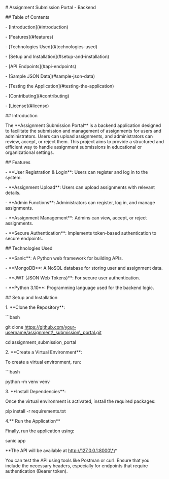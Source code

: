 \# Assignment Submission Portal - Backend

\## Table of Contents

\- \[Introduction\](#introduction)

\- \[Features\](#features)

\- \[Technologies Used\](#technologies-used)

\- \[Setup and Installation\](#setup-and-installation)

\- \[API Endpoints\](#api-endpoints)

\- \[Sample JSON Data\](#sample-json-data)

\- \[Testing the Application\](#testing-the-application)

\- \[Contributing\](#contributing)

\- \[License\](#license)

\## Introduction

The \*\*Assignment Submission Portal\*\* is a backend application designed to facilitate the submission and management of assignments for users and administrators. Users can upload assignments, and administrators can review, accept, or reject them. This project aims to provide a structured and efficient way to handle assignment submissions in educational or organizational settings.

\## Features

\- \*\*User Registration & Login\*\*: Users can register and log in to the system.

\- \*\*Assignment Upload\*\*: Users can upload assignments with relevant details.

\- \*\*Admin Functions\*\*: Administrators can register, log in, and manage assignments.

\- \*\*Assignment Management\*\*: Admins can view, accept, or reject assignments.

\- \*\*Secure Authentication\*\*: Implements token-based authentication to secure endpoints.

\## Technologies Used

\- \*\*Sanic\*\*: A Python web framework for building APIs.

\- \*\*MongoDB\*\*: A NoSQL database for storing user and assignment data.

\- \*\*JWT (JSON Web Tokens)\*\*: For secure user authentication.

\- \*\*Python 3.10\*\*: Programming language used for the backend logic.

\## Setup and Installation

1\. \*\*Clone the Repository\*\*:

\`\`\`bash

git clone https://github.com/your-username/assignment\_submission\_portal.git

cd assignment\_submission\_portal

2\. \*\*Create a Virtual Environment\*\*:

To create a virtual environment, run:

\`\`\`bash

python -m venv venv

3\. \*\*Install Dependencies\*\*:

Once the virtual environment is activated, install the required packages:

pip install -r requirements.txt

4.\*\* Run the Application\*\*

Finally, run the application using:

sanic app

\*\*The API will be available at http://127.0.0.1:8000\*\*

You can test the API using tools like Postman or curl. Ensure that you include the necessary headers, especially for endpoints that require authentication (Bearer token).
